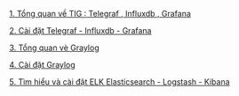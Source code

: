﻿[1. Tổng quan về TIG : Telegraf , Influxdb , Grafana ](docs/Tong_qan_TIG_telegraf_influxDB_grafana.md)[2. Cài đặt Telegraf - Influxdb - Grafana ](docs/Cai_dat_Telegraf-influxdb-grafana.md)[3. Tổng quan vè Graylog ](docs/Tong_quan_Gray_Log.md)[4. Cài đặt Graylog](docs/Cai_dat_Graylog-Rsyslog.md)[5. Tìm hiểu và cài đặt ELK Elasticsearch - Logstash - Kibana](docs/Tong_quan-Cai-dat_ELK.md)